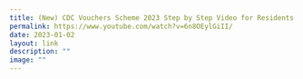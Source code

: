 ```yaml
---
title: (New) CDC Vouchers Scheme 2023 Step by Step Video for Residents (Tamil)
permalink: https://www.youtube.com/watch?v=6n8OEylGiII/
date: 2023-01-02
layout: link
description: ""
image: ""
---
```


